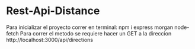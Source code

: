 # Rest-Api-Distance
Para inicializar el proyecto correr en terminal:  npm i express morgan node-fetch
Para correr el metodo se requiere hacer un GET a la direccion http://localhost:3000/api/directions

